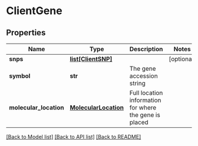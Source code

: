 # ClientGene

## Properties
Name | Type | Description | Notes
------------ | ------------- | ------------- | -------------
**snps** | [**list[ClientSNP]**](ClientSNP.md) |  | [optional] 
**symbol** | **str** | The gene accession string | 
**molecular_location** | [**MolecularLocation**](MolecularLocation.md) | Full location information for where the gene is placed | 

[[Back to Model list]](../README.md#documentation-for-models) [[Back to API list]](../README.md#documentation-for-api-endpoints) [[Back to README]](../README.md)


